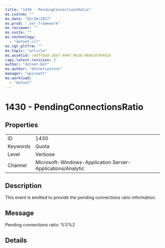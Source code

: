 ```yaml
---
title: "1430 - PendingConnectionsRatio"
ms.custom: ""
ms.date: "03/30/2017"
ms.prod: ".net-framework"
ms.reviewer: ""
ms.suite: ""
ms.technology: 
  - "dotnet-clr"
ms.tgt_pltfrm: ""
ms.topic: "article"
ms.assetid: c9df7da9-26e7-444f-9e36-86de1676442d
caps.latest.revision: 3
author: "dotnet-bot"
ms.author: "dotnetcontent"
manager: "wpickett"
ms.workload: 
  - "dotnet"
---
```

# 1430 - PendingConnectionsRatio
## Properties  
  
|||  
|-|-|  
|ID|1430|  
|Keywords|Quota|  
|Level|Verbose|  
|Channel|Microsoft-Windows-Application Server-Applications/Analytic|  
  
## Description  
 This event is emitted to provide the pending connections ratio information.  
  
## Message  
 Pending connections ratio: %1/%2  
  
## Details
